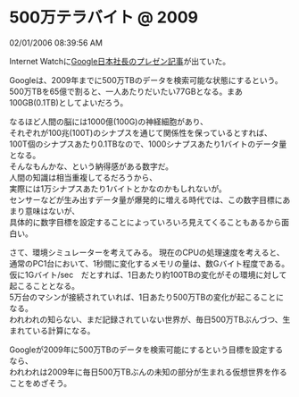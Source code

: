 500万テラバイト @ 2009
====
02/01/2006 08:39:56 AM


<p>Internet Watchに<a href="http://internet.watch.impress.co.jp/cda/event/2006/01/31/10701.html">Google日本社長のプレゼン記事</a>が出ていた。</p>

<p>Googleは、2009年までに500万TBのデータを検索可能な状態にするという。<br />
500万TBを65億で割ると、一人あたりだいたい77GBとなる。まあ100GB(0.1TB)としてよいだろう。</p>

<p>なるほど人間の脳には1000億(100G)の神経細胞があり、<br />
それぞれが100兆(100T)のシナプスを通じて関係性を保っているとすれば、<br />
100T個のシナプスあたり0.1TBなので、1000シナプスあたり1バイトのデータ量となる。<br />
そんなもんかな、という納得感がある数字だ。<br />
人間の知識は相当重複してるだろうから、<br />
実際には1万シナプスあたり1バイトとかなのかもしれないが。<br />
センサーなどが生み出すデータ量が爆発的に増える時代では、この数字目標にあまり意味はないが、<br />
具体的に数字目標を設定することによっていろいろ見えてくることもあるから面白い。</p>

<p>さて、環境シミュレーターを考えてみる。 現在のCPUの処理速度を考えると、<br />
通常のPC1台において、1秒間に変化するメモリの量は、数Gバイト程度である。<br />
仮に1Gバイト/sec　だとすれば、1日あたり約100TBの変化がその環境に対して起こることとなる。<br />
5万台のマシンが接続されていれば、1日あたり500万TBの変化が起こることになる。<br />
われわれの知らない、まだ記録されていない世界が、毎日500万TBぶんづつ、生まれている計算になる。</p>

<p>Googleが2009年に500万TBのデータを検索可能にするという目標を設定するなら、<br />
われわれは2009年に毎日500万TBぶんの未知の部分が生まれる仮想世界を作ることをめざそう。</p>
